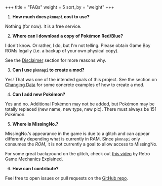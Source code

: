 +++
title = "FAQs"
weight = 5
sort_by = "weight"
+++

1. **How much does `pkmnapi` cost to use?**

Nothing (for now). It is a free service.

2. **Where can I download a copy of Pokémon Red/Blue?**

I don't know. Or rather, I do, but I'm not telling. Please obtain Game Boy ROMs legally (i.e. a backup of your own physical copy).

See the [Disclaimer](@/disclaimer/_index.md) section for more reasons why.

3. **Can I use `pkmnapi` to create a mod?**

Yes! That was one of the intended goals of this project. See the section on [Changing Data](@/changing-data/_index.md) for some concrete examples of how to create a mod.

4. **Can I add new Pokémon?**

Yes and no. Additional Pokémon may not be added, but Pokémon may be totally replaced (new name, new type, new pic). There must always be 151 Pokémon.

5. **Where is MissingNo.?**

MissingNo.'s appearance in the game is due to a glitch and can appear differently depending what is currently in RAM. Since `pkmnapi` only consumes the _ROM_, it is not currently a goal to allow access to MissingNo.

For some great background on the glitch, check out <a href="https://www.youtube.com/watch?v=ZI50XUeN6QE" target="_blank">this video</a> by Retro Game Mechanics Explained.

6. **How can I contribute?**

Feel free to open issues or pull requests on the <a href="https://github.com/kevinselwyn/pkmnapi" target="_blank">GitHub repo</a>.
